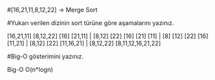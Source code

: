 #[16,21,11,8,12,22] -> Merge Sort

#Yukarı verilen dizinin sort türüne göre aşamalarını yazınız.

[16,21,11] [8,12,22]
[16] [21,11] | [8,12] [22]
[16] [21] [11] | [8] [12] [22]
[16] [11,21] | [8,12] [22]
[11,16,21] | [8,12,22]
[8,11,12,16,21,22]

#Big-O gösterimini yazınız.

Big-O O(n*logn)
